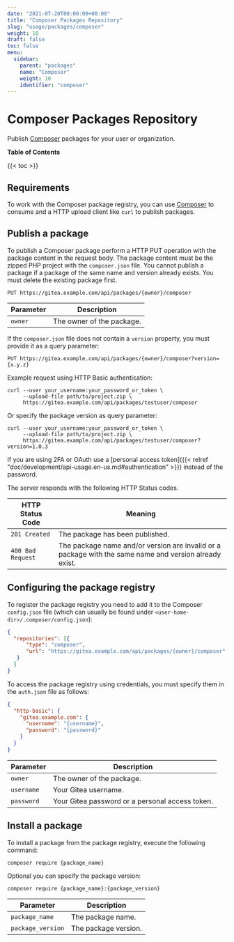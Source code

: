 ```yaml
---
date: "2021-07-20T00:00:00+00:00"
title: "Composer Packages Repository"
slug: "usage/packages/composer"
weight: 10
draft: false
toc: false
menu:
  sidebar:
    parent: "packages"
    name: "Composer"
    weight: 10
    identifier: "composer"
---
```


# Composer Packages Repository

Publish [Composer](https://getcomposer.org/) packages for your user or organization.

**Table of Contents**

{{< toc >}}

## Requirements

To work with the Composer package registry, you can use [Composer](https://getcomposer.org/download/) to consume and a HTTP upload client like `curl` to publish packages.

## Publish a package

To publish a Composer package perform a HTTP PUT operation with the package content in the request body.
The package content must be the zipped PHP project with the `composer.json` file.
You cannot publish a package if a package of the same name and version already exists. You must delete the existing package first.

```
PUT https://gitea.example.com/api/packages/{owner}/composer
```

| Parameter  | Description |
| ---------- | ----------- |
| `owner`    | The owner of the package. |

If the `composer.json` file does not contain a `version` property, you must provide it as a query parameter:

```
PUT https://gitea.example.com/api/packages/{owner}/composer?version={x.y.z}
```

Example request using HTTP Basic authentication:

```shell
curl --user your_username:your_password_or_token \
     --upload-file path/to/project.zip \
     https://gitea.example.com/api/packages/testuser/composer
```

Or specify the package version as query parameter:

```shell
curl --user your_username:your_password_or_token \
     --upload-file path/to/project.zip \
     https://gitea.example.com/api/packages/testuser/composer?version=1.0.3
```

If you are using 2FA or OAuth use a [personal access token]({{< relref "doc/development/api-usage.en-us.md#authentication" >}}) instead of the password.

The server responds with the following HTTP Status codes.

| HTTP Status Code  | Meaning |
| ----------------- | ------- |
| `201 Created`     | The package has been published. |
| `400 Bad Request` | The package name and/or version are invalid or a package with the same name and version already exist. |

## Configuring the package registry

To register the package registry you need to add it to the Composer `config.json` file (which can usually be found under `<user-home-dir>/.composer/config.json`):

```json
{
  "repositories": [{
      "type": "composer",
      "url": "https://gitea.example.com/api/packages/{owner}/composer"
   }
  ]
}
```

To access the package registry using credentials, you must specify them in the `auth.json` file as follows:

```json
{
  "http-basic": {
    "gitea.example.com": {
      "username": "{username}",
      "password": "{password}"
    }
  }
}
```

| Parameter  | Description |
| ---------- | ----------- |
| `owner`    | The owner of the package. |
| `username` | Your Gitea username. |
| `password` | Your Gitea password or a personal access token. |

## Install a package

To install a package from the package registry, execute the following command:

```shell
composer require {package_name}
```

Optional you can specify the package version:

```shell
composer require {package_name}:{package_version}
```

| Parameter         | Description |
| ----------------- | ----------- |
| `package_name`    | The package name. |
| `package_version` | The package version. |
